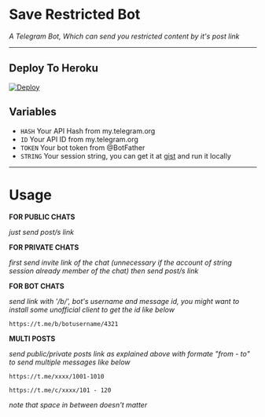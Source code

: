 # Save Restricted Bot

*A Telegram Bot, Which can send you restricted content by it's post link*

---


## Deploy To Heroku

<a href="https://heroku.com/deploy?template=https://github.com/Snowball-0/Save-Restricted-Bot"><img src="https://www.herokucdn.com/deploy/button.svg" alt="Deploy"></a>


## Variables

- `HASH` Your API Hash from my.telegram.org
- `ID` Your API ID from my.telegram.org
- `TOKEN` Your bot token from @BotFather
- `STRING` Your session string, you can get it at [gist](https://gist.github.com/bipinkrish/0940b30ed66a5537ae1b5aaaee716897#file-main-py) and run it locally

---

# Usage

__FOR PUBLIC CHATS__

_just send post/s link_


__FOR PRIVATE CHATS__

_first send invite link of the chat (unnecessary if the account of string session already member of the chat)
then send post/s link_


__FOR BOT CHATS__

_send link with '/b/', bot's username and message id, you might want to install some unofficial client to get the id like below_

```
https://t.me/b/botusername/4321
```

__MULTI POSTS__

_send public/private posts link as explained above with formate "from - to" to send multiple messages like below_


```
https://t.me/xxxx/1001-1010

https://t.me/c/xxxx/101 - 120
```

_note that space in between doesn't matter_

